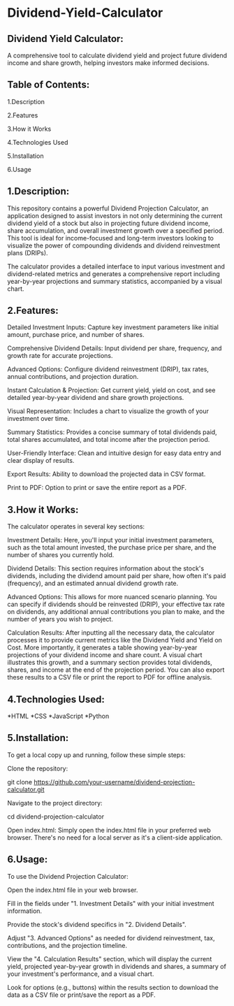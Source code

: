 # Dividend-Yield-Calculator

Dividend Yield Calculator:
-------------------------------
A comprehensive tool to calculate dividend yield and project future dividend income and share growth, helping investors make informed decisions.

Table of Contents:
------------------
1.Description

2.Features

3.How it Works

4.Technologies Used

5.Installation

6.Usage

1.Description:
--------------
This repository contains a powerful Dividend Projection Calculator, an application designed to assist investors in not only determining the current dividend yield of a stock but also in projecting future dividend income, share accumulation, and overall investment growth over a specified period. This tool is ideal for income-focused and long-term investors looking to visualize the power of compounding dividends and dividend reinvestment plans (DRIPs).

The calculator provides a detailed interface to input various investment and dividend-related metrics and generates a comprehensive report including year-by-year projections and summary statistics, accompanied by a visual chart.

2.Features:
-----------
Detailed Investment Inputs: Capture key investment parameters like initial amount, purchase price, and number of shares.

Comprehensive Dividend Details: Input dividend per share, frequency, and growth rate for accurate projections.

Advanced Options: Configure dividend reinvestment (DRIP), tax rates, annual contributions, and projection duration.

Instant Calculation & Projection: Get current yield, yield on cost, and see detailed year-by-year dividend and share growth projections.

Visual Representation: Includes a chart to visualize the growth of your investment over time.

Summary Statistics: Provides a concise summary of total dividends paid, total shares accumulated, and total income after the projection period.

User-Friendly Interface: Clean and intuitive design for easy data entry and clear display of results.

Export Results: Ability to download the projected data in CSV format.

Print to PDF: Option to print or save the entire report as a PDF.

3.How it Works:
---------------
The calculator operates in several key sections:

Investment Details: Here, you'll input your initial investment parameters, such as the total amount invested, the purchase price per share, and the number of shares you currently hold.

Dividend Details: This section requires information about the stock's dividends, including the dividend amount paid per share, how often it's paid (frequency), and an estimated annual dividend growth rate.

Advanced Options: This allows for more nuanced scenario planning. You can specify if dividends should be reinvested (DRIP), your effective tax rate on dividends, any additional annual contributions you plan to make, and the number of years you wish to project.

Calculation Results: After inputting all the necessary data, the calculator processes it to provide current metrics like the Dividend Yield and Yield on Cost. More importantly, it generates a table showing year-by-year projections of your dividend income and share count. A visual chart illustrates this growth, and a summary section provides total dividends, shares, and income at the end of the projection period. You can also export these results to a CSV file or print the report to PDF for offline analysis.

4.Technologies Used:
--------------------
*HTML
*CSS
*JavaScript
*Python

5.Installation:
--------------
To get a local copy up and running, follow these simple steps:

Clone the repository:

git clone https://github.com/your-username/dividend-projection-calculator.git

Navigate to the project directory:

cd dividend-projection-calculator

Open index.html:
Simply open the index.html file in your preferred web browser. There's no need for a local server as it's a client-side application.

6.Usage:
-----
To use the Dividend Projection Calculator:

Open the index.html file in your web browser.

Fill in the fields under "1. Investment Details" with your initial investment information.

Provide the stock's dividend specifics in "2. Dividend Details".

Adjust "3. Advanced Options" as needed for dividend reinvestment, tax, contributions, and the projection timeline.

View the "4. Calculation Results" section, which will display the current yield, projected year-by-year growth in dividends and shares, a summary of your investment's performance, and a visual chart.

Look for options (e.g., buttons) within the results section to download the data as a CSV file or print/save the report as a PDF.
